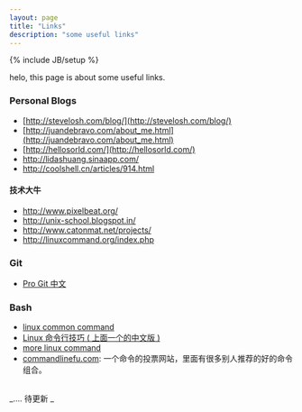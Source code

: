 ```yaml
---
layout: page
title: "Links"
description: "some useful links"
---
```

{% include JB/setup %}

helo, this page is about some useful links.
### Personal Blogs
* [http://stevelosh.com/blog/](http://stevelosh.com/blog/)
* [http://juandebravo.com/about_me.html](http://juandebravo.com/about_me.html)
* [http://hellosorld.com/](http://hellosorld.com/)
* <http://lidashuang.sinaapp.com/>
* <http://coolshell.cn/articles/914.html>

#### 技术大牛
* <http://www.pixelbeat.org/>
* <http://unix-school.blogspot.in/>
* <http://www.catonmat.net/projects/>
* <http://linuxcommand.org/index.php>

### Git
* [Pro Git 中文 ](http://git-scm.com/book/zh)

### Bash
* [linux common command](http://www.pixelbeat.org/cmdline.html) 
* [Linux 命令行技巧 ( 上面一个的中文版 )](http://www.pixelbeat.org/cmdline_zh_CN.html)
* [more linux command](http://www.pixelbeat.org/docs/linux_commands.html) 
* [commandlinefu.com](http://www.commandlinefu.com/commands/browse/sort-by-votes): 一个命令的投票网站，里面有很多别人推荐的好的命令组合。

<br />
_.... 待更新 _ 

